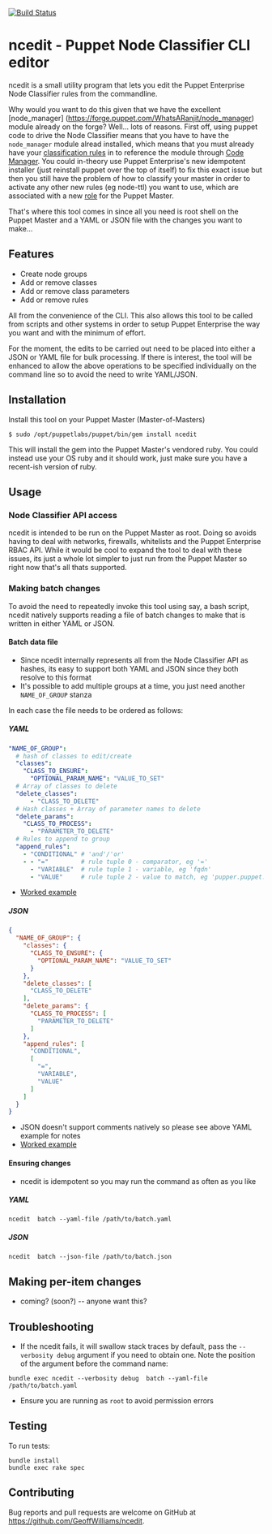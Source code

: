 [![Build Status](https://travis-ci.org/GeoffWilliams/ncedit.svg?branch=master)](https://travis-ci.org/GeoffWilliams/ncedit)
# ncedit - Puppet Node Classifier CLI editor

ncedit is a small utility program that lets you edit the Puppet Enterprise Node Classifier rules from the commandline.

Why would you want to do this given that we have the excellent [node_manager] (https://forge.puppet.com/WhatsARanjit/node_manager) module already on the forge?  Well... lots of reasons.  First off, using puppet code to drive the Node Classifier means that you have to have the `node_manager` module alread installed, which means that you must already have your [classification rules](https://docs.puppet.com/pe/latest/console_classes_groups_getting_started.html) in to reference the module through [Code Manager](https://docs.puppet.com/pe/latest/code_mgr.html).  You could in-theory use Puppet Enterprise's new idempotent installer (just reinstall puppet over the top of itself) to fix this exact issue but then you still have the problem of how to classify your master in order to activate any other new rules (eg node-ttl) you want to use, which are associated with a new [role](https://docs.puppet.com/pe/latest/r_n_p_intro.html) for the Puppet Master.

That's where this tool comes in since all you need is root shell on the Puppet Master and a YAML or JSON file with the changes you want to make...

## Features
* Create node groups
* Add or remove classes
* Add or remove class parameters
* Add or remove rules

All from the convenience of the CLI.  This also allows this tool to be called from scripts and other systems in order to setup Puppet Enterprise the way you want and with the minimum of effort.

For the moment, the edits to be carried out need to be placed into either a JSON or YAML file for bulk processing.  If there is interest, the tool will be enhanced to allow the above operations to be specified individually on the command line so to avoid the need to write YAML/JSON.

## Installation
Install this tool on your Puppet Master (Master-of-Masters)

```shell
$ sudo /opt/puppetlabs/puppet/bin/gem install ncedit
```
This will install the gem into the Puppet Master's vendored ruby.  You could instead use your OS ruby and it should work, just make sure you have a recent-ish version of ruby.

## Usage

### Node Classifier API access
ncedit is intended to be run on the Puppet Master as root.  Doing so avoids having to deal with networks, firewalls, whitelists and the Puppet Enterprise RBAC API.  While it would be cool to expand the tool to deal with these issues, its just a whole lot simpler to just run from the Puppet Master so right now that's all thats supported.

### Making batch changes
To avoid the need to repeatedly invoke this tool using say, a bash script, ncedit natively supports reading a file of batch changes to make that is written in either YAML or JSON.

#### Batch data file
* Since ncedit internally represents all from the Node Classifier API as hashes, its easy to support both YAML and JSON since they both resolve to this format
* It's possible to add multiple groups at a time, you just need another `NAME_OF_GROUP` stanza

In each case the file needs to be ordered as follows:

##### YAML
```yaml
"NAME_OF_GROUP":
  # hash of classes to edit/create
  "classes":
    "CLASS_TO_ENSURE":
      "OPTIONAL_PARAM_NAME": "VALUE_TO_SET"
  # Array of classes to delete
  "delete_classes":
      - "CLASS_TO_DELETE"
  # Hash classes + Array of parameter names to delete
  "delete_params":
    "CLASS_TO_PROCESS":
      - "PARAMETER_TO_DELETE"
  # Rules to append to group
  "append_rules":
    - "CONDITIONAL" # 'and'/'or'
    - - "="         # rule tuple 0 - comparator, eg '='
      - "VARIABLE"  # rule tuple 1 - variable, eg 'fqdn'
      - "VALUE"     # rule tuple 2 - value to match, eg 'pupper.puppet.com'
```

* [Worked example](doc/example/batch.yaml)

##### JSON
```json
{
  "NAME_OF_GROUP": {
    "classes": {
      "CLASS_TO_ENSURE": {
        "OPTIONAL_PARAM_NAME": "VALUE_TO_SET"
      }
    },
    "delete_classes": [
      "CLASS_TO_DELETE"
    ],
    "delete_params": {
      "CLASS_TO_PROCESS": [
        "PARAMETER_TO_DELETE"
      ]
    },
    "append_rules": [
      "CONDITIONAL",
      [
        "=",
        "VARIABLE",
        "VALUE"
      ]
    ]
  }
}
```

* JSON doesn't support comments natively so please see above YAML example for notes
* [Worked example](doc/example/batch.json)

#### Ensuring changes
* ncedit is idempotent so you may run the command as often as you like

##### YAML
```shell
ncedit  batch --yaml-file /path/to/batch.yaml
```

##### JSON
```shell
ncedit  batch --json-file /path/to/batch.json
```

## Making per-item changes
* coming? (soon?) -- anyone want this?

## Troubleshooting
* If the ncedit fails, it will swallow stack traces by default, pass the `--verbosity debug` argument if you need to obtain one.  Note the position of the argument before the command name:
```
bundle exec ncedit --verbosity debug  batch --yaml-file /path/to/batch.yaml
```
* Ensure you are running as `root` to avoid permission errors

## Testing
To run tests:

```shell
bundle install
bundle exec rake spec
```

## Contributing

Bug reports and pull requests are welcome on GitHub at https://github.com/GeoffWilliams/ncedit.
